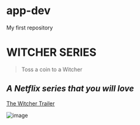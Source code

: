 # app-dev
My first repository
# **WITCHER SERIES**
> Toss a coin to a Witcher
## *A Netflix series that you will love*

[The Witcher Trailer](https://www.netflix.com/ph-en/title/80189685)

![image](https://user-images.githubusercontent.com/120283895/206878459-cd4c75db-2cbc-47dd-90af-d2d178aac88b.jpg)
